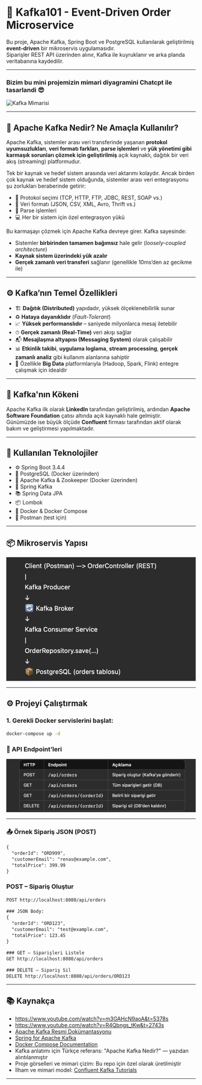 # 🛒 Kafka101 - Event-Driven Order Microservice

Bu proje, Apache Kafka, Spring Boot ve PostgreSQL kullanılarak geliştirilmiş **event-driven** bir mikroservis uygulamasıdır.  
Siparişler REST API üzerinden alınır, Kafka ile kuyruklanır ve arka planda veritabanına kaydedilir.

--- 
### Bizim bu mini projemizin  mimari diyagramini  Chatcpt ile tasarlandi 😎 
![Kafka Mimarisi](images/kaf-1.png)
___ 

## 📡 Apache Kafka Nedir? Ne Amaçla Kullanılır?

Apache Kafka, sistemler arası veri transferinde yaşanan **protokol uyumsuzlukları**, **veri formatı farkları**, **parse işlemleri** ve **yük yönetimi gibi karmaşık sorunları çözmek için geliştirilmiş** açık kaynaklı, dağıtık bir veri akış (streaming) platformudur.

Tek bir kaynak ve hedef sistem arasında veri aktarımı kolaydır. Ancak birden çok kaynak ve hedef sistem olduğunda, sistemler arası veri entegrasyonu şu zorlukları beraberinde getirir:

- 🔌 Protokol seçimi (TCP, HTTP, FTP, JDBC, REST, SOAP vs.)
- 🧾 Veri formatı (JSON, CSV, XML, Avro, Thrift vs.)
- 🧠 Parse işlemleri
- 💻 Her bir sistem için özel entegrasyon yükü

Bu karmaşayı çözmek için Apache Kafka devreye girer. Kafka sayesinde:

- Sistemler **birbirinden tamamen bağımsız** hale gelir (_loosely-coupled architecture_)
- **Kaynak sistem üzerindeki yük azalır**
- **Gerçek zamanlı veri transferi** sağlanır (genellikle 10ms’den az gecikme ile)

---

## ⚙️ Kafka’nın Temel Özellikleri

- 🏗 **Dağıtık (Distributed)** yapıdadır, yüksek ölçeklenebilirlik sunar
- ♻️ **Hataya dayanıklıdır** (_Fault-Tolerant_)
- 📈 **Yüksek performanslıdır** – saniyede milyonlarca mesaj iletebilir
- ⏱ **Gerçek zamanlı (Real-Time)** veri akışı sağlar
- 📬 **Mesajlaşma altyapısı (Messaging System)** olarak çalışabilir
- 📊 **Etkinlik takibi**, **uygulama loglama**, **stream processing**, **gerçek zamanlı analiz** gibi kullanım alanlarına sahiptir
- 🔗 Özellikle **Big Data** platformlarıyla (Hadoop, Spark, Flink) entegre çalışmak için idealdir

---

## 🧠 Kafka'nın Kökeni

Apache Kafka ilk olarak **LinkedIn** tarafından geliştirilmiş, ardından **Apache Software Foundation** çatısı altında açık kaynaklı hale gelmiştir.  
Günümüzde ise büyük ölçüde **Confluent** firması tarafından aktif olarak bakım ve geliştirmesi yapılmaktadır.
___
## 🚀 Kullanılan Teknolojiler
- ⚙️ Spring Boot 3.4.4
- 🐘 PostgreSQL (Docker üzerinden)
- 📩 Apache Kafka & Zookeeper (Docker üzerinden)
- 💬 Spring Kafka
- 📚 Spring Data JPA
- 📦 Lombok
- 🐳 Docker & Docker Compose
- 📄 Postman (test için)

---

## 📦 Mikroservis Yapısı  
![Kafka Mimarisi](images/kaf-2.png)

---

## ⚙️ Projeyi Çalıştırmak

### 1. Gerekli Docker servislerini başlat:

```bash
docker-compose up -d 
```
### 🔄 API Endpoint’leri  

![Kafka Mimarisi](images/kaf-3.png)  
___ 
### 📤 Örnek Sipariş JSON (POST) 

```aiignore
{
  "orderId": "ORD999",
  "customerEmail": "renas@example.com",
  "totalPrice": 399.99
}

``` 
### POST – Sipariş Oluştur
````aiignore
POST http://localhost:8080/api/orders
```` 
````aiignore
### JSON Body: 
{
  "orderId": "ORD123",
  "customerEmail": "test@example.com",
  "totalPrice": 123.45
}
```` 
````aiignore
### GET – Siparişleri Listele 
GET http://localhost:8080/api/orders
````
````aiignore
### DELETE – Sipariş Sil 
DELETE http://localhost:8080/api/orders/ORD123
```` 
---

## 📚 Kaynakça
- https://www.youtube.com/watch?v=m3GAHcN9aoA&t=5378s
- https://www.youtube.com/watch?v=R4Qbngs_tKw&t=2743s
- [Apache Kafka Resmi Dokümantasyonu](https://kafka.apache.org/documentation/)
- [Spring for Apache Kafka](https://docs.spring.io/spring-kafka/docs/current/reference/html/)
- [Docker Compose Documentation](https://docs.docker.com/compose/)
- Kafka anlatımı için Türkçe referans: "Apache Kafka Nedir?" — yazıdan alıntılanmıştır
- Proje görselleri ve mimari çizim: Bu repo için özel olarak üretilmiştir
- İlham ve mimari model: [Confluent Kafka Tutorials](https://developer.confluent.io/)

---
